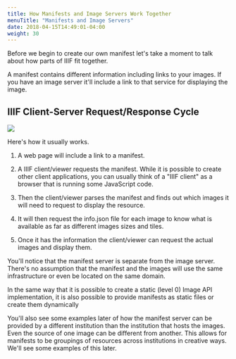 ```yaml
---
title: How Manifests and Image Servers Work Together
menuTitle: "Manifests and Image Servers"
date: 2018-04-15T14:49:01-04:00
weight: 30
---
```


Before we begin to create our own manifest let's take a moment to talk about how parts of IIIF fit together.

A manifest contains different information including links to your images. If you have an image server it'll include a link to that service for displaying the image.

## IIIF Client-Server Request/Response Cycle

[![](/images/request_response.png)](https://iiif.github.io/training/intro-to-iiif/SOFTWARE.html#software)

Here's how it usually works.

1. A web page will include a link to a manifest.

2. A IIIF client/viewer requests the manifest. While it is possible to create other client applications, you can usually think of a "IIIF client" as a browser that is running some JavaScript code.

3. Then the client/viewer parses the manifest and finds out which images it will need to request to display the resource.

4. It will then request the info.json file for each image to know what is available as far as different images sizes and tiles.

5. Once it has the information the client/viewer can request the actual images and display them.

You'll notice that the manifest server is separate from the image server. There's no assumption that the manifest and the images will use the same infrastructure or even be located on the same domain.

In the same way that it is possible to create a static (level 0) Image API implementation, it is also possible to provide manifests as static files or create them dynamically

You'll also see some examples later of how the manifest server can be provided by a different institution than the institution that hosts the images. Even the source of one image can be different from another. This allows for manifests to be groupings of resources across institutions in creative ways. We'll see some examples of this later.

<!-- #backlog:790 see if there's some way to demonstrate how this client-server request/response cycle works. Maybe a @screencast or screenshot of what things look like in developer tools? -->
